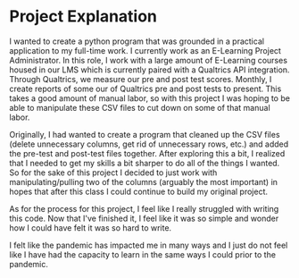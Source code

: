 # Project Explanation 

I wanted to create a python program that was grounded in a practical application to my full-time work. I currently work as an E-Learning Project Administrator. In this role, I work with a large amount of E-Learning courses housed in our LMS which is currently paired with a Qualtrics API integration. Through Qualtrics, we measure our pre and post test scores. Monthly, I create reports of some our of Qualtrics pre and post tests to present. This takes a good amount of manual labor, so with this project I was hoping to be able to manipulate these CSV files to cut down on some of that manual labor. 

Originally, I had wanted to create a program that cleaned up the CSV files (delete unnecessary columns, get rid of unnecessary rows, etc.) and added the pre-test and post-test files together. After exploring this a bit, I realized that I needed to get my skills a bit sharper to do all of the things I wanted. So for the sake of this project I decided to just work with manipulating/pulling two of the columns (arguably the most important) in hopes that after this class I could continue to build my original project. 

As for the process for this project, I feel like I really struggled with writing this code. Now that I've finished it, I feel like it was so simple and wonder how I could have felt it was so hard to write. 

I felt like the pandemic has impacted me in many ways and I just do not feel like I have had the capacity to learn in the same ways I could prior to the pandemic. 